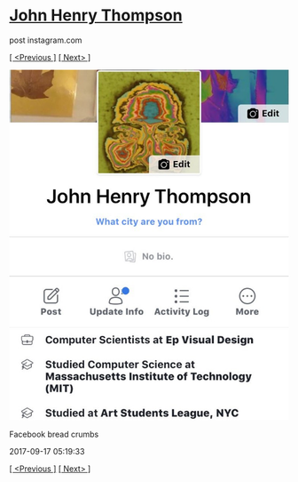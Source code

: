 # [John Henry Thompson](../README.md)
post instagram.com

[[ <Previous ]](2017-09-17-5.md) [[ Next> ]](2017-09-17-7.md)

[![](../media/2017-09-17/Facebook-bread-crumbs.jpg)](../README.md)

Facebook bread crumbs

2017-09-17 05:19:33

[[ <Previous ]](2017-09-17-5.md) [[ Next> ]](2017-09-17-7.md)